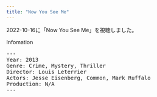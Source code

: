 ```yaml
---
title: "Now You See Me"
---
```

2022-10-16に「Now You See Me」を視聴しました。

Infomation
<pre>
---
Year: 2013
Genre: Crime, Mystery, Thriller
Director: Louis Leterrier
Actors: Jesse Eisenberg, Common, Mark Ruffalo
Production: N/A
---
</pre>